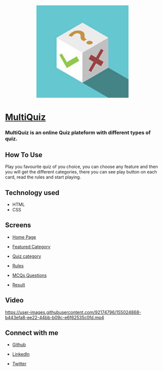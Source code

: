 <h1 align="center">
<br/>
<a href="https://objective-lewin-a1ee76.netlify.app/"><img src="https://raw.githubusercontent.com/NamrataRaikwar2002/quiz-mini-app/dev/images/fevicon.ico" alt="Checkcart" width="300"></a>
<br/>
</h1>

#  [MultiQuiz](https://elastic-lichterman-c24c44.netlify.app/)

### MultiQuiz is an online Quiz plateform with different types of quiz.

## How To Use
 Play you favourite quiz of you choice, you can choose any feature and then you will get the different categories, there you can see play button on each card, read the rules and start playing.

## Technology used
 * HTML 
 * CSS

## Screens
* [Home Page](https://elastic-lichterman-c24c44.netlify.app/)

* [Featured Category](https://elastic-lichterman-c24c44.netlify.app/)

* [Quiz category](https://elastic-lichterman-c24c44.netlify.app/category/category.html)

* [Rules](https://elastic-lichterman-c24c44.netlify.app/rule/rule.html)

* [MCQs Questions](https://elastic-lichterman-c24c44.netlify.app/ques/ques.html)

* [Result](https://elastic-lichterman-c24c44.netlify.app/result/result.html)

## Video


https://user-images.githubusercontent.com/92174796/155024868-b443efa8-ee22-44bb-b09c-e6f62535c0fd.mp4




## Connect with me

* [Github](https://github.com/NamrataRaikwar2002)

* [LinkedIn](https://www.linkedin.com/in/namrata-raikwar-727951224/)

* [Twitter](https://twitter.com/RaikwarNamrata?t=plsVpPoUgAtlfzgO6Uvvsw&s=03)


